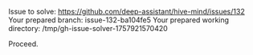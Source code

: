 Issue to solve: https://github.com/deep-assistant/hive-mind/issues/132
Your prepared branch: issue-132-ba104fe5
Your prepared working directory: /tmp/gh-issue-solver-1757921570420

Proceed.
